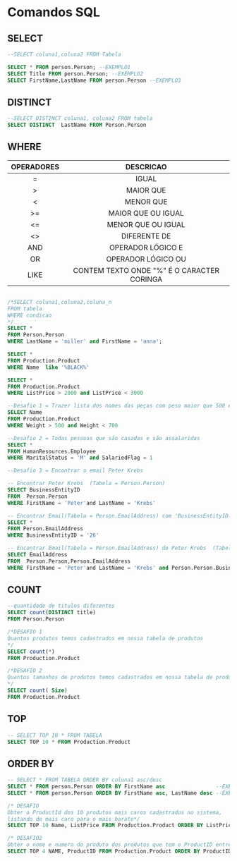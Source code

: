 
# Comandos SQL

## SELECT

```SQL
--SELECT coluna1,coluna2 FROM Tabela

SELECT * FROM person.Person; --EXEMPLO1
SELECT Title FROM person.Person; --EXEMPLO2
SELECT FirstName,LastName FROM person.Person --EXEMPLO3
```

## DISTINCT

```SQL
--SELECT DISTINCT coluna1, coluna2 FROM tabela
SELECT DISTINCT  LastName FROM Person.Person
```

## WHERE

| OPERADORES |                  DESCRICAO                 |
|:----------:|:------------------------------------------:|
| =          | IGUAL                                      |
| >          | MAIOR QUE                                  |
| <          | MENOR QUE                                  |
| >=         | MAIOR QUE OU IGUAL                         |
| <=         | MENOR QUE OU IGUAL                         |
| <>         | DIFERENTE DE                               |
| AND        | OPERADOR LÓGICO E                          |
| OR         | OPERADOR LÓGICO OU                         |
| LIKE       | CONTEM TEXTO ONDE "%" É O CARACTER CORINGA |

```SQL

/*SELECT coluna1,coluna2,coluna_n
FROM tabela
WHERE condicao
*/
SELECT *
FROM Person.Person
WHERE LastName = 'miller' and FirstName = 'anna';

SELECT *
FROM Production.Product
WHERE Name  like '%BLACK%'

SELECT *
FROM Production.Product
WHERE ListPrice > 2000 and ListPrice < 3000

--Desafio 1 = Trazer lista dos nomes das peças com peso maior que 500 e menor que 700
SELECT Name
FROM Production.Product
WHERE Weight > 500 and Weight < 700

--Desafio 2 = Todas pessoas que são casadas e são assalaridas 
SELECT *
FROM HumanResources.Employee
WHERE MaritalStatus = 'M' and SalariedFlag = 1

--Desafio 3 = Encontrar o email Peter Krebs

-- Encontrar Peter Krebs  (Tabela = Person.Person)
SELECT BusinessEntityID
FROM  Person.Person
WHERE FirstName = 'Peter'and LastName = 'Krebs'

-- Encontrar Email(Tabela = Person.EmailAddress) com 'BusinessEntityID' de Peter Krebs  
SELECT * 
FROM Person.EmailAddress
WHERE BusinessEntityID = '26'

-- Encontrar Email(Tabela = Person.EmailAddress) de Peter Krebs  (Tabela = Person.Person)
SELECT EmailAddress
FROM  Person.Person,Person.EmailAddress
WHERE FirstName = 'Peter'and LastName = 'Krebs' and Person.Person.BusinessEntityID = Person.EmailAddress.BusinessEntityID
```

## COUNT

```SQL
--quantidade de titulos diferentes
SELECT count(DISTINCT title)
FROM Person.Person

/*DESAFIO 1
Quantos produtos temos cadastrados em nossa tabela de produtos
*/
SELECT count(*)
FROM Production.Product

/*DESAFIO 2
Quantos tamanhos de produtos temos cadastrados em nossa tabela de produtos
*/
SELECT count( Size)
FROM Production.Product
```

## TOP

```SQL
-- SELECT TOP 10 * FROM TABELA
SELECT TOP 10 * FROM Production.Product
```

## ORDER BY

```SQL
-- SELECT * FROM TABELA ORDER BY coluna1 asc/desc
SELECT * FROM person.Person ORDER BY FirstName asc                --EXEMPLO1
SELECT * FROM person.Person ORDER BY FirstName asc, LastName desc --EXEMPLO2

/* DESAFIO
Obter o ProductId dos 10 produtos mais caros cadastrados no sistema,
listando do mais caro para o mais barato*/
SELECT TOP 10 Name, ListPrice FROM Production.Product ORDER BY ListPrice DESC

/* DESAFIO2
Obter o nome e numero do produto dos produtos que tem o ProductID entre 1~4 */
SELECT TOP 4 NAME, ProductID FROM Production.Product ORDER BY ProductID ASC
```
